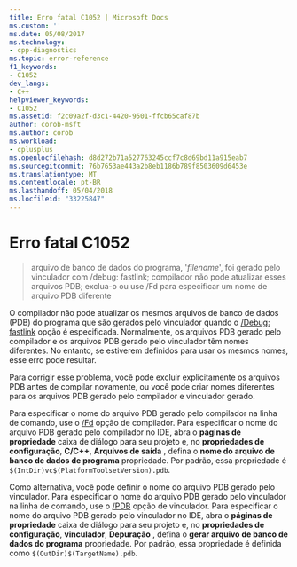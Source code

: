 ```yaml
---
title: Erro fatal C1052 | Microsoft Docs
ms.custom: ''
ms.date: 05/08/2017
ms.technology:
- cpp-diagnostics
ms.topic: error-reference
f1_keywords:
- C1052
dev_langs:
- C++
helpviewer_keywords:
- C1052
ms.assetid: f2c09a2f-d3c1-4420-9501-ffcb65caf87b
author: corob-msft
ms.author: corob
ms.workload:
- cplusplus
ms.openlocfilehash: d8d272b71a527763245ccf7c8d69bd11a915eab7
ms.sourcegitcommit: 76b7653ae443a2b8eb1186b789f8503609d6453e
ms.translationtype: MT
ms.contentlocale: pt-BR
ms.lasthandoff: 05/04/2018
ms.locfileid: "33225847"
---
```

# <a name="fatal-error-c1052"></a>Erro fatal C1052

> arquivo de banco de dados do programa, '*filename*', foi gerado pelo vinculador com /debug: fastlink; compilador não pode atualizar esses arquivos PDB; exclua-o ou use /Fd para especificar um nome de arquivo PDB diferente

O compilador não pode atualizar os mesmos arquivos de banco de dados (PDB) do programa que são gerados pelo vinculador quando o [/Debug: fastlink](../../build/reference/debug-generate-debug-info.md) opção é especificada. Normalmente, os arquivos PDB gerado pelo compilador e os arquivos PDB gerado pelo vinculador têm nomes diferentes. No entanto, se estiverem definidos para usar os mesmos nomes, esse erro pode resultar.

Para corrigir esse problema, você pode excluir explicitamente os arquivos PDB antes de compilar novamente, ou você pode criar nomes diferentes para os arquivos PDB gerado pelo compilador e vinculador gerado.

Para especificar o nome do arquivo PDB gerado pelo compilador na linha de comando, use o [/Fd](../../build/reference/fd-program-database-file-name.md) opção de compilador. Para especificar o nome do arquivo PDB gerado pelo compilador no IDE, abra o **páginas de propriedade** caixa de diálogo para seu projeto e, no **propriedades de configuração**, **C/C++**,  **Arquivos de saída** , defina o **nome do arquivo de banco de dados de programa** propriedade. Por padrão, essa propriedade é `$(IntDir)vc$(PlatformToolsetVersion).pdb`.

Como alternativa, você pode definir o nome do arquivo PDB gerado pelo vinculador. Para especificar o nome do arquivo PDB gerado pelo vinculador na linha de comando, use o [/PDB](../../build/reference/pdb-use-program-database.md) opção de vinculador. Para especificar o nome do arquivo PDB gerado pelo vinculador no IDE, abra o **páginas de propriedade** caixa de diálogo para seu projeto e, no **propriedades de configuração**, **vinculador**,  **Depuração** , defina o **gerar arquivo de banco de dados do programa** propriedade. Por padrão, essa propriedade é definida como `$(OutDir)$(TargetName).pdb`.
